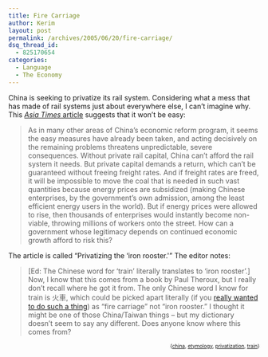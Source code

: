 ```yaml
---
title: Fire Carriage
author: Kerim
layout: post
permalink: /archives/2005/06/20/fire-carriage/
dsq_thread_id:
  - 825170654
categories:
  - Language
  - The Economy
---
```

China is seeking to privatize its rail system. Considering what a mess that has made of rail systems just about everywhere else, I can&#8217;t imagine why. This <a href="http://www.atimes.com/atimes/China/GF18Ad03.html" onclick="_gaq.push(['_trackEvent', 'outbound-article', 'http://www.atimes.com/atimes/China/GF18Ad03.html', 'Asia Times article']);" ><em>Asia Times</em> article</a> suggests that it won&#8217;t be easy:

> As in many other areas of China&#8217;s economic reform program, it seems the easy measures have already been taken, and acting decisively on the remaining problems threatens unpredictable, severe consequences. Without private rail capital, China can&#8217;t afford the rail system it needs. But private capital demands a return, which can&#8217;t be guaranteed without freeing freight rates. And if freight rates are freed, it will be impossible to move the coal that is needed in such vast quantities because energy prices are subsidized (making Chinese enterprises, by the government&#8217;s own admission, among the least efficient energy users in the world). But if energy prices were allowed to rise, then thousands of enterprises would instantly become non-viable, throwing millions of workers onto the street. How can a government whose legitimacy depends on continued economic growth afford to risk this? 

The article is called &#8220;Privatizing the &#8216;iron rooster.'&#8221; The editor notes:

> [Ed: The Chinese word for &#8216;train&#8217; literally translates to &#8216;iron rooster&#8217;.]
Now, I know that this comes from a book by Paul Theroux, but I really don&#8217;t recall where he got it from. The only Chinese word I know for train is 火車, which could be picked apart literally (if you <a href="http://test.oxus.net/archives/2005/06/19/fire-chicken/" onclick="_gaq.push(['_trackEvent', 'outbound-article', 'http://test.oxus.net/archives/2005/06/19/fire-chicken/', 'really wanted to do such a thing']);" >really wanted to do such a thing</a>) as &#8220;fire carriage&#8221; not &#8220;iron rooster.&#8221; I thought it might be one of those China/Taiwan things &#8211; but my dictionary doesn&#8217;t seem to say any different. Does anyone know where this comes from?  
<!-- technorati tags start -->

<div style="text-align:right;">
  <span style="font-size:x-small;">{<a href="http://technorati.com/tag/china" onclick="_gaq.push(['_trackEvent', 'outbound-article', 'http://technorati.com/tag/china', 'china']);"  rel="tag">china</a>, <a href="http://technorati.com/tag/etymology" onclick="_gaq.push(['_trackEvent', 'outbound-article', 'http://technorati.com/tag/etymology', 'etymology']);"  rel="tag">etymology</a>, <a href="http://technorati.com/tag/privatization" onclick="_gaq.push(['_trackEvent', 'outbound-article', 'http://technorati.com/tag/privatization', 'privatization']);"  rel="tag">privatization</a>, <a href="http://technorati.com/tag/train" onclick="_gaq.push(['_trackEvent', 'outbound-article', 'http://technorati.com/tag/train', 'train']);"  rel="tag">train</a>}</span>


<!-- technorati tags end -->

